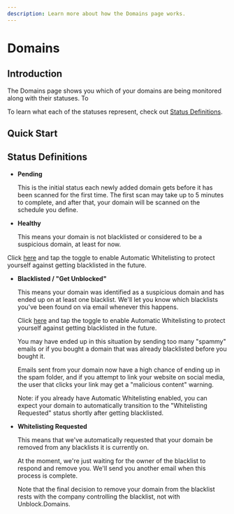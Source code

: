 ```yaml
---
description: Learn more about how the Domains page works.
---
```


# Domains

## Introduction

The Domains page shows you which of your domains are being monitored along with their statuses. To&#x20;

To learn what each of the statuses represent, check out [Status Definitions](https://docs.unblock.domains/#status-definitions).

## Quick Start


## Status Definitions

* **Pending**

  This is the initial status each newly added domain gets before it has been scanned for the first time. The first scan may take up to 5 minutes to complete, and after that, your domain will be scanned on the schedule you define.

* **Healthy**

  This means your domain is not blacklisted or considered to be a suspicious domain, at least for now.

Click [here](https://app.unblock.domains) and tap the toggle to enable Automatic Whitelisting to protect yourself against getting blacklisted in the future.

* **Blacklisted / "Get Unblocked"**

  This means your domain was identified as a suspicious domain and has ended up on at least one blacklist. We'll let you know which blacklists you've been found on via email whenever this happens.

  Click [here](https://app.unblock.domains) and tap the toggle to enable Automatic Whitelisting to protect yourself against getting blacklisted in the future.

  You may have ended up in this situation by sending too many "spammy" emails or if you bought a domain that was already blacklisted before you bought it.

  Emails sent from your domain now have a high chance of ending up in the spam folder, and if you attempt to link your website on social media, the user that clicks your link may get a "malicious content" warning.

  Note: if you already have Automatic Whitelisting enabled, you can expect your domain to automatically transition to the "Whitelisting Requested" status shortly after getting blacklisted.

* **Whitelisting Requested**

  This means that we've automatically requested that your domain be removed from any blacklists it is currently on. 

  At the moment, we're just waiting for the owner of the blacklist to respond and remove you. We'll send you another email when this process is complete.

  Note that the final decision to remove your domain from the blacklist rests with the company controlling the blacklist, not with Unblock.Domains.
